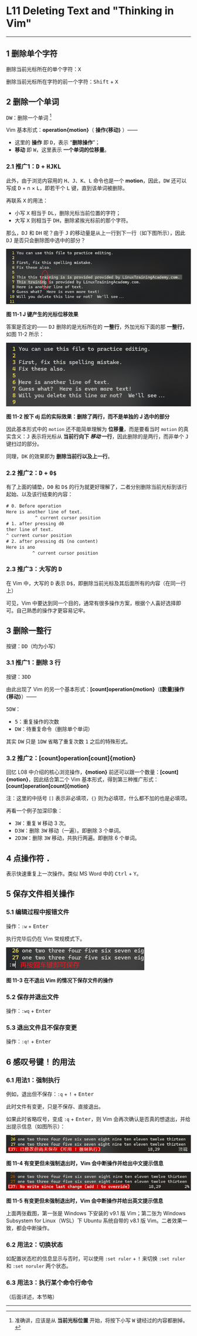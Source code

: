 # L11 Deleting Text and "Thinking in Vim"
---



## 1 删除单个字符

删除当前光标所在的单个字符：<kbd>X</kbd>

删除当前光标所在字符的前一个字符：<kbd>Shift</kbd> + <kbd>X</kbd>



## 2 删除一个单词

<kbd>DW</kbd>：删除一个单词 [^1]

Vim 基本形式：**operation{motion}**（ **操作{移动}** ）——

- 这里的 **操作** 即 <kbd>D</kbd>，表示 “**删除操作**”；
- **移动** 即 <kbd>W</kbd>，这里表示 **一个单词的位移量**。



### 2.1  推广1：<kbd>D</kbd> + <kbd>H</kbd><kbd>J</kbd><kbd>K</kbd><kbd>L</kbd>

此外，由于浏览内容用的 <kbd>H</kbd>、<kbd>J</kbd>、<kbd>K</kbd>、<kbd>L</kbd> 命令也是一个 **motion**，因此，<kbd>DW</kbd> 还可以写成 <kbd>D</kbd> + n × <kbd>L</kbd>，即若干个 <kbd>L</kbd> 键，直到该单词被删除。

再联系 <kbd>X</kbd> 的用法：

- 小写 <kbd>X</kbd> 相当于 <kbd>DL</kbd>，删除光标当前位置的字符；
- 大写 <kbd>X</kbd> 则相当于 <kbd>DH</kbd>，删除紧挨光标前的那个字符。

那么，<kbd>DJ</kbd> 和 <kbd>DH</kbd> 呢？由于 <kbd>J</kbd> 的移动量是从上一行到下一行（如下图所示），因此 <kbd>DJ</kbd> 是否只会删除图中选中的部分？

![J key's motion](../assets/11-1.png)

**图 11-1 J 键产生的光标位移效果**

答案是否定的—— <kbd>DJ</kbd> 删除的是光标所在的 **一整行**，外加光标下面的那 **一整行**，如图 11-2 所示：

![press dj delete 2 rows instead of actual displacement of the J key](../assets/11-2.png)

**图 11-2 按下 dj 后的实际效果：删除了两行，而不是单独的 J 选中的部分**

因此基本形式中的 `motion` 还不能简单理解为 **位移量**，而是要看当时 `motion` 的真实含义：<kbd>J</kbd> 表示将光标从 **当前行向下 *移动* 一行**，因此删除的是两行，而非单个 <kbd>J</kbd> 键扫过的部分。

同理，<kbd>DK</kbd> 的效果即为 **删除当前行以及上一行**。



### 2.2 推广2：<kbd>D</kbd> + <kbd>0</kbd><kbd>$</kbd>

有了上面的铺垫，<kbd>D0</kbd> 和 <kbd>D$</kbd> 的行为就更好理解了，二者分别删除当前光标到该行起始、以及该行结束的内容：

```shell
# 0. Before operation
Here is another line of text.
           ^ current cursor position
# 1. after pressing d0
ther line of text.
^ current cursor position
# 2. after pressing d$ (no content)
Here is ano
          ^ current cursor position
```



### 2.3 推广3：大写的 <kbd>D</kbd>

在 Vim 中，大写的 <kbd>D</kbd> 表示 <kbd>D$</kbd>，即删除当前光标及其后面所有的内容（在同一行上）



可见，Vim 中要达到同一个目的，通常有很多操作方案，根据个人喜好选择即可。自己熟悉的操作才更容易记牢。



## 3 删除一整行

按键：<kbd>D</kbd><kbd>D</kbd>（均为小写）



### 3.1 推广1：删除  3 行

按键：<kbd>3</kbd><kbd>D</kbd><kbd>D</kbd>

由此出现了 Vim 的另一个基本形式：**[count]operation{motion}**（**[数量]操作{移动}**）——

<kbd>5</kbd><kbd>D</kbd><kbd>W</kbd>：

- <kbd>5</kbd>：重复操作的次数
- <kbd>D</kbd><kbd>W</kbd>：待重复命令（删除单个单词）

其实 <kbd>D</kbd><kbd>W</kbd> 只是 <kbd>1</kbd><kbd>D</kbd><kbd>W</kbd> 省略了重复次数 <kbd>1</kbd> 之后的特殊形式。



### 3.2 推广2：[count]operation[count]{motion}

回忆 L08 中介绍的核心浏览操作，**{motion}** 前还可以跟一个数量：**[count]{motion}**，因此结合第二个 Vim 基本形式，得到第三种推广形式：**[count]operation[count]{motion}**

注：这里的中括号 `[]` 表示非必填项，`{}` 则为必填项，什么都不加的也是必填项。

再看一个例子加深印象：

- <kbd>3</kbd><kbd>W</kbd>：重复 <kbd>W</kbd> 移动 3 次。
- <kbd>D</kbd><kbd>3</kbd><kbd>W</kbd>：删除 <kbd>3W</kbd> 移动（一遍）。即删除 3 个单词。
- <kbd>2</kbd><kbd>D</kbd><kbd>3</kbd><kbd>W</kbd>：删除 <kbd>3W</kbd> 移动，共执行两遍。即删除 6 个单词。



## 4 点操作符 <kbd>.</kbd>

表示快速重复上一次操作。类似 MS Word 中的 <kbd>Ctrl</kbd> + <kbd>Y</kbd>。



## 5 保存文件相关操作

### 5.1 编辑过程中报错文件

操作：`:w` + <kbd>Enter</kbd>

执行完毕后仍在 Vim 常规模式下。

![saving changes while editing](../assets/11-3.png)

**图 11-3 在不退出 Vim 的情况下保存文件的操作**



### 5.2 保存并退出文件

操作：`:wq` + <kbd>Enter</kbd>



### 5.3 退出文件且不保存变更

操作：`:q!` + <kbd>Enter</kbd>



## 6 感叹号键 <kbd>!</kbd> 的用法

### 6.1 用法1：强制执行

例如，退出但不保存：`:q` + <kbd>!</kbd> + <kbd>Enter</kbd>

此时文件有变更，只是不保存、直接退出。

如果此时省略叹号，变成 `:q` + <kbd>Enter</kbd>，则 Vim 会再次确认是否真的想退出，并给出提示信息（如图所示）：

![](../assets/11-4.png)

**图 11-4 有变更但未强制退出时，Vim 会中断操作并给出中文提示信息**

![](../assets/11-5.png)

**图 11-5 有变更但未强制退出时，Vim 会中断操作并给出英文提示信息**

上面两张截图，第一张是 Windows 下安装的 v9.1 版 Vim；第二张为 Windows Subsystem for Linux（WSL）下 Ubuntu 系统自带的 v8.1 版 Vim。二者效果一致，都会中断操作。



### 6.2 用法2：切换状态

如配置状态栏的信息显示与否时，可以使用 `:set ruler` + <kbd>!</kbd> 来切换 `:set ruler` 和 `:set noruler` 两个状态。



### 6.3 用法3：执行某个命令行命令

（后面详述，本节略）

















---

[^1]: 准确讲，应该是从 **当前光标位置** 开始，将按下小写 <kbd>W</kbd> 键经过的内容都删掉。

